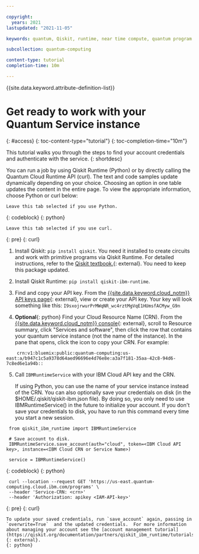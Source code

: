 ```yaml
---

copyright:
  years: 2021
lastupdated: "2021-11-05"

keywords: quantum, Qiskit, runtime, near time compute, quantum program

subcollection: quantum-computing

content-type: tutorial
completion-time: 10m

---
```


{{site.data.keyword.attribute-definition-list}}

# Get ready to work with your Quantum Service instance
{: #access}
{: toc-content-type="tutorial"}
{: toc-completion-time="10m"}

This tutorial walks you through the steps to find your account credentials and authenticate with the service.
{: shortdesc}

You can run a job by using Qiskit Runtime (Python) or by directly calling the Quantum Cloud Runtime API (curl).  The text and code samples update dynamically depending on your choice. Choosing an option in one table updates the content in the entire page. To view the appropriate information, choose Python or curl below:

```
Leave this tab selected if you use Python.
```
{: codeblock}
{: python}

```
Leave this tab selected if you use curl.
```
{: pre}
{: curl}

1. Install Qiskit: `pip install qiskit`. You need it installed to create circuits and work with primitive programs via Qiskit Runtime. For detailed instructions, refer to the [Qiskit textbook.](https://qiskit.org/textbook/ch-appendix/qiskit.html){: external}. You need to keep this package updated.

4. Install Qiskit Runtime: `pip install qiskit-ibm-runtime`.

1. Find and copy your API key. From the [{{site.data.keyword.cloud_notm}} API keys page](https://cloud.ibm.com/iam/apikeys){: external}, view or create your API key. Your key will look something like this: `I9sxojrwurPrMWqNR_wc4rztMgVqE1HUmsfACMyw_G9n`

3. **Optional**{: python} Find your Cloud Resource Name (CRN). From the [{{site.data.keyword.cloud_notm}} console](https://cloud.ibm.com){: external}, scroll to Resource summary, click "Services and software", then click the row that contains your quantum service instance (not the name of the instance). In the pane that opens, click the icon to copy your CRN. For example:

  ```text
      crn:v1:bluemix:public:quantum-computing:us-east:a/b947c1c5a9378d64aed96696e4d76e8e:a3a7f181-35aa-42c8-94d6-7c8ed6e1a94b::
  ```

5. Call  `IBMRuntimeService` with your IBM Cloud API key and the CRN.

   If using Python, you can use the name of your service instance instead of the CRN.  You can also optionally save your credentials on disk (in the $HOME/.qiskit/qiskit-ibm.json file). By doing so, you only need to use IBMRuntimeService() in the future to initialize your account. If you don't save your credentials to disk, you have to run this command every time you start a new session.

  ```
   from qiskit_ibm_runtime import IBMRuntimeService

   # Save account to disk.
   IBMRuntimeService.save_account(auth="cloud", token=<IBM Cloud API key>, instance=<IBM Cloud CRN or Service Name>)

   service = IBMRuntimeService()
  ```
   {: codeblock}
   {: python}

  ```
   curl --location --request GET 'https://us-east.quantum-computing.cloud.ibm.com/programs' \
   --header 'Service-CRN: <crn>'
   --header 'Authorization: apikey <IAM-API-key>'
  ```
   {: pre}
   {: curl}

    To update your saved credentials, run `save_account` again, passing in `overwrite=True`  and the updated credentials.  For more information about managing your account see the [account management tutorial](https://qiskit.org/documentation/partners/qiskit_ibm_runtime/tutorials/04_account_management.html){: external}.
    {: python}
